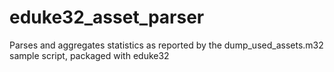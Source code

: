 # eduke32_asset_parser
Parses and aggregates statistics as reported by the dump_used_assets.m32 sample script, packaged with eduke32
